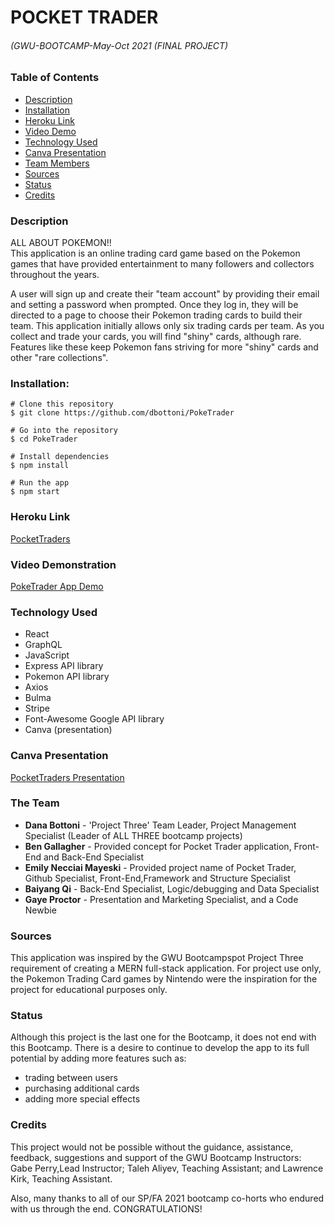 # POCKET TRADER
###### (GWU-BOOTCAMP-May-Oct 2021 (FINAL PROJECT)

### Table of Contents

* [Description](#description)
* [Installation](#installation)
* [Heroku Link](#heroku-link)
* [Video Demo](#video-demonstration)
* [Technology Used](#technology-used)
* [Canva Presentation](#canva-presentation)
* [Team Members](#the-team)
* [Sources](#sources)
* [Status](#status)
* [Credits](#credits)

### Description

ALL ABOUT POKEMON!!   
This application is an online trading card game based on the Pokemon games that have provided entertainment to many followers and collectors throughout the years.  

A user will sign up and create their "team account" by providing their email and setting a password when prompted.  Once they log in, they will be directed to a page to choose their Pokemon trading cards to build their team.  This application initially allows only six trading cards per team. As you collect and trade your cards, you will find "shiny" cards, although rare. Features like these keep Pokemon fans striving for more "shiny" cards and other "rare collections". 

### Installation:
```
# Clone this repository
$ git clone https://github.com/dbottoni/PokeTrader

# Go into the repository
$ cd PokeTrader

# Install dependencies
$ npm install

# Run the app
$ npm start
```

### Heroku Link
[PocketTraders](https://pocket-traders.herokuapp.com/)

### Video Demonstration

[PokeTrader App Demo](https://user-images.githubusercontent.com/72705457/139108878-32bfa300-840d-4253-9dae-ae3358b84c2f.mp4)



### Technology Used
* React
* GraphQL
* JavaScript
* Express API library
* Pokemon API library
* Axios
* Bulma
* Stripe
* Font-Awesome Google API library
* Canva (presentation)


### Canva Presentation

[PocketTraders Presentation](https://www.canva.com/design/DAEtGpmVYYQ/IrQMyNBBOUydCwzf-4ETsQ/view?utm_content=DAEtGpmVYYQ&utm_campaign=designshare&utm_medium=link&utm_source=publishsharelink)

### The Team
* **Dana Bottoni** - 'Project Three' Team Leader, Project Management Specialist (Leader of ALL THREE bootcamp projects)
* **Ben Gallagher** - Provided concept for Pocket Trader application, Front-End and Back-End Specialist
* **Emily Necciai Mayeski** - Provided project name of Pocket Trader, Github Specialist, Front-End,Framework and Structure Specialist
* **Baiyang Qi** - Back-End Specialist, Logic/debugging and Data Specialist
* **Gaye Proctor** - Presentation and Marketing Specialist, and a Code Newbie 


### Sources
This application was inspired by the GWU Bootcampspot Project Three requirement of creating a MERN full-stack application. For project use only, the Pokemon Trading Card games by Nintendo were the inspiration for the project for educational purposes only. 


### Status
Although this project is the last one for the Bootcamp, it does not end with this Bootcamp.  There is a desire to continue to develop the app to its full potential by adding more features such as:
 * trading between users
 * purchasing additional cards
 * adding more special effects

### Credits
This project would not be possible without the guidance, assistance, feedback, suggestions and support of the GWU Bootcamp Instructors: Gabe Perry,Lead Instructor; Taleh Aliyev, Teaching Assistant; and Lawrence Kirk, Teaching Assistant. 

Also, many thanks to all of our SP/FA 2021 bootcamp co-horts who endured with us through the end. CONGRATULATIONS!
